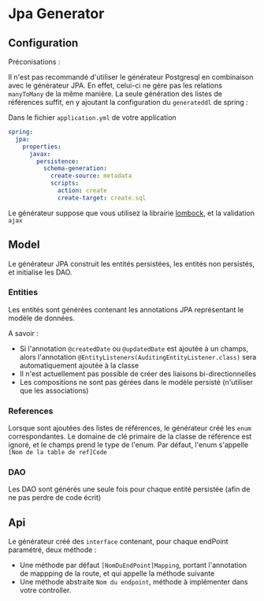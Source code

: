 # Jpa Generator

## Configuration

Préconisations :

Il n'est pas recommandé d'utiliser le générateur Postgresql en combinaison avec le générateur JPA. En effet, celui-ci ne gère pas les relations `manyToMany` de la même manière. La seule génération des listes de références suffit, en y ajoutant la configuration du `generateddl` de spring :

Dans le fichier `application.yml` de votre application

```yml
spring:
  jpa:
    properties:
      javax:
        persistence:
          schema-generation:
            create-source: metadata
            scripts:
              action: create
              create-target: create.sql
```

Le générateur suppose que vous utilisez la librairie [lombock](https://projectlombok.org/), et la validation `ajax`

## Model

Le générateur JPA construit les entités persistées, les entités non persistés, et initialise les DAO.

### Entities

Les entités sont générées contenant les annotations JPA représentant le modèle de données.

A savoir :

- Si l'annotation `@createdDate` ou `@updatedDate` est ajoutée à un champs, alors l'annotation `@EntityListeners(AuditingEntityListener.class)` sera automatiquement ajoutée à la classe
- Il n'est actuellement pas possible de créer des liaisons bi-directionnelles
- Les compositions ne sont pas gérées dans le modèle persisté (n'utiliser que les associations)

### References

Lorsque sont ajoutées des listes de références, le générateur créé les `enum` correspondantes. Le domaine de clé primaire de la classe de référence est ignoré, et le champs prend le type de l'enum. Par défaut, l'enum s'appelle `[Nom de la table de ref]Code`

### DAO

Les DAO sont générés une seule fois pour chaque entité persistée (afin de ne pas perdre de code écrit)

## Api

Le générateur créé des `interface` contenant, pour chaque endPoint paramétré, deux méthode :

- Une méthode par défaut `[NomDuEndPoint]Mapping`, portant l'annotation de mappping de la route, et qui appelle la méthode suivante
- Une méthode abstraite `Nom du endpoint`, méthode à implémenter dans votre controller.
